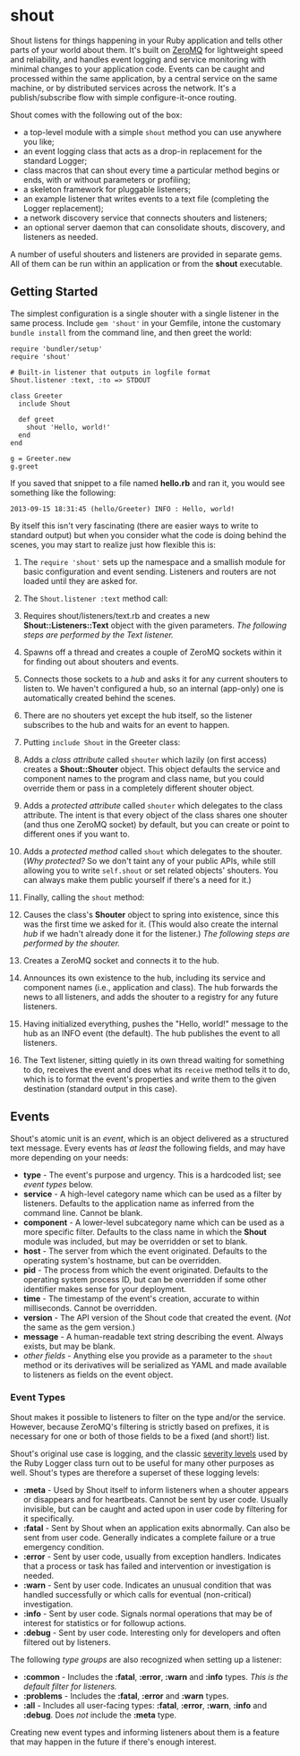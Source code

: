 shout
=====

Shout listens for things happening in your Ruby application and tells other parts of your world about them. It's built on [ZeroMQ][0mq] for lightweight speed and reliability, and handles event logging and service monitoring with minimal changes to your application code. Events can be caught and processed within the same application, by a central service on the same machine, or by distributed services across the network. It's a publish/subscribe flow with simple configure-it-once routing.

Shout comes with the following out of the box:

* a top-level module with a simple `shout` method you can use anywhere you like;
* an event logging class that acts as a drop-in replacement for the standard Logger;
* class macros that can shout every time a particular method begins or ends, with or without parameters or profiling;
* a skeleton framework for pluggable listeners;
* an example listener that writes events to a text file (completing the Logger replacement);
* a network discovery service that connects shouters and listeners;
* an optional server daemon that can consolidate shouts, discovery, and listeners as needed.

A number of useful shouters and listeners are provided in separate gems. All of them can be run within an application or from the **shout** executable.

## Getting Started
The simplest configuration is a single shouter with a single listener in the same process. Include `gem 'shout'` in your Gemfile, intone the customary `bundle install` from the command line, and then greet the world:

    require 'bundler/setup'
    require 'shout'
    
	# Built-in listener that outputs in logfile format
    Shout.listener :text, :to => STDOUT 
    
    class Greeter
      include Shout
      
      def greet
        shout 'Hello, world!'
      end
    end
    
    g = Greeter.new
    g.greet
    
If you saved that snippet to a file named **hello.rb** and ran it, you would see something like the following: 

    2013-09-15 18:31:45 (hello/Greeter) INFO : Hello, world!
    
By itself this isn't very fascinating (there are easier ways to write to standard output) but when you consider what the code is doing behind the scenes, you may start to realize just how flexible this is:

1. The `require 'shout'` sets up the namespace and a smallish module for basic configuration and event sending.  Listeners and routers are not loaded until they are asked for.

1. The `Shout.listener :text` method call:

  1. Requires shout/listeners/text.rb and creates a new **Shout::Listeners::Text** object with the given parameters.  *The following steps are performed by the Text listener.*

  1. Spawns off a thread and creates a couple of ZeroMQ sockets within it for finding out about shouters and events.

  1. Connects those sockets to a *hub* and asks it for any current shouters to listen to.  We haven't configured a hub, so an internal (app-only) one is automatically created behind the scenes.

  1. There are no shouters yet except the hub itself, so the listener subscribes to the hub and waits for an event to happen. 

1. Putting `include Shout` in the Greeter class:

  1. Adds a *class attribute* called `shouter` which lazily (on first access) creates a **Shout::Shouter** object. This object defaults the service and component names to the program and class name, but you could override them or pass in a completely different shouter object.

  1. Adds a *protected attribute* called `shouter` which delegates to the class attribute. The intent is that every object of the class shares one shouter (and thus one ZeroMQ socket) by default, but you can create or point to different ones if you want to.

  1. Adds a *protected method* called `shout` which delegates to the shouter.  (*Why protected?* So we don't taint any of your public APIs, while still allowing you to write `self.shout` or set related objects' shouters. You can always make them public yourself if there's a need for it.)

1. Finally, calling the `shout` method:

  1. Causes the class's **Shouter** object to spring into existence, since this was the first time we asked for it.  (This would also create the internal *hub* if we hadn't already done it for the listener.) *The following steps are performed by the shouter.* 
  
  1. Creates a ZeroMQ socket and connects it to the hub.
  
  1. Announces its own existence to the hub, including its service and component names (i.e., application and class). The hub forwards the news to all listeners, and adds the shouter to a registry for any future listeners.
  
  1. Having initialized everything, pushes the "Hello, world!" message to the hub as an INFO event (the default). The hub publishes the event to all listeners.
  
1. The Text listener, sitting quietly in its own thread waiting for something to do, receives the event and does what its `receive` method tells it to do, which is to format the event's properties and write them to the given destination (standard output in this case).


## Events
Shout's atomic unit is an *event*, which is an object delivered as a structured text message. Every events has _at least_ the following fields, and may have more depending on your needs:

* **type** - The event's purpose and urgency. This is a hardcoded list; see *event types* below.
* **service** - A high-level category name which can be used as a filter by listeners. Defaults to the application name as inferred from the command line. Cannot be blank.
* **component** - A lower-level subcategory name which can be used as a more specific filter. Defaults to the class name in which the **Shout** module was included, but may be overridden or set to blank.
* **host** - The server from which the event originated. Defaults to the operating system's hostname, but can be overridden.
* **pid** - The process from which the event originated. Defaults to the operating system process ID, but can be overridden if some other identifier makes sense for your deployment.
* **time** - The timestamp of the event's creation, accurate to within milliseconds. Cannot be overridden.
* **version** - The API version of the Shout code that created the event. (*Not* the same as the gem version.)
* **message** - A human-readable text string describing the event. Always exists, but may be blank.
* *other fields* - Anything else you provide as a parameter to the `shout` method or its derivatives will be serialized as YAML and made available to listeners as fields on the event object.

### Event Types
Shout makes it possible to listeners to filter on the type and/or the service. However, because ZeroMQ's filtering is strictly based on prefixes, it is necessary for one or both of those fields to be a fixed (and short!) list.

Shout's original use case is logging, and the classic [severity levels][severity] used by the Ruby Logger class turn out to be useful for many other purposes as well. Shout's types are therefore a superset of these logging levels:

* **:meta** - Used by Shout itself to inform listeners when a shouter appears or disappears and for heartbeats. Cannot be sent by user code. Usually invisible, but can be caught and acted upon in user code by filtering for it specifically.
* **:fatal** - Sent by Shout when an application exits abnormally. Can also be sent from user code. Generally indicates a complete failure or a true emergency condition.
* **:error** - Sent by user code, usually from exception handlers. Indicates that a process or task has failed and intervention or investigation is needed.
* **:warn** - Sent by user code. Indicates an unusual condition that was handled successfully or which calls for eventual (non-critical) investigation.
* **:info** - Sent by user code. Signals normal operations that may be of interest for statistics or for followup actions.
* **:debug** - Sent by user code. Interesting only for developers and often filtered out by listeners.

The following *type groups* are also recognized when setting up a listener:

* **:common** - Includes the **:fatal**, **:error**, **:warn** and **:info** types. *This is the default filter for listeners.*
* **:problems** - Includes the **:fatal**, **:error** and **:warn** types.
* **:all** - Includes all user-facing types: **:fatal**, **:error**, **:warn**, **:info** and **:debug**. Does *not* include the **:meta** type.

Creating new event types and informing listeners about them is a feature that may happen in the future if there's enough interest. 






[0mq]:http://zeromq.org
[severity]:http://www.ruby-doc.org/stdlib-2.0.0/libdoc/logger/rdoc/Logger/Severity.html

